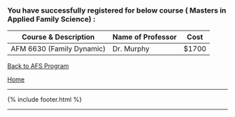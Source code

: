 
### You have successfully registered for below course ( Masters in Applied Family Science) :

|Course & Description| Name of Professor |Cost | 
|---    | ---               | --- |
|AFM 6630 (Family Dynamic) | Dr. Murphy | $1700 | 

<a href="https://tuojeanbaptiste.github.io/TeamC/msafs.html" style="right;">Back to AFS Program</a>

[Home](https://tuojeanbaptiste.github.io/TeamC/)

---

{% include footer.html %}

---
